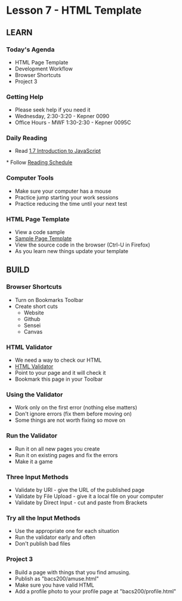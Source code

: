 # Lesson 7 - HTML Template


## LEARN

### Today's Agenda
* HTML Page Template
* Development Workflow
* Browser Shortcuts
* Project 3


### Getting Help
* Please seek help if you need it
* Wednesday, 2:30-3:20 - Kepner 0090
* Office Hours - MWF 1:30-2:30 - Kepner 0095C


### Daily Reading

* Read <a target="_blank" 
href="https://learn.zybooks.com/zybook/UNCOBACS200SeamanFall2021/chapter/1/section/7">
1.7 Introduction to JavaScript
</a>
* Follow <a target="_blank" href="/course/bacs200/docs/ZybooksReading">Reading Schedule</a>


### Computer Tools
* Make sure your computer has a mouse 
* Practice jump starting your work sessions
* Practice reducing the time until your next test


### HTML Page Template
* View a code sample
* [Sample Page Template](https://mark-seaman.github.io/week3/template.html)
* View the source code in the browser (Ctrl-U in Firefox)
* As you learn new things update your template



## BUILD

### Browser Shortcuts
* Turn on Bookmarks Toolbar
* Create short cuts
    * Website
    * Github
    * Sensei
    * Canvas


### HTML Validator
* We need a way to check our HTML 
* [HTML Validator](https://validator.w3.org/)
* Point to your page and it will check it
* Bookmark this page in your Toolbar


### Using the Validator
* Work only on the first error (nothing else matters)
* Don't ignore errors (fix them before moving on)
* Some things are not worth fixing so move on


### Run the Validator 
* Run it on all new pages you create
* Run it on existing pages and fix the errors
* Make it a game


### Three Input Methods
* Validate by URI - give the URL of the published page
* Validate by File Upload - give it a local file on your computer
* Validate by Direct Input - cut and paste from Brackets


### Try all the Input Methods
* Use the appropriate one for each situation
* Run the validator early and often
* Don't publish bad files


### Project 3
* Build a page with things that you find amusing.
* Publish as "bacs200/amuse.html"
* Make sure you have valid HTML
* Add a profile photo to your profile page at "bacs200/profile.html"

